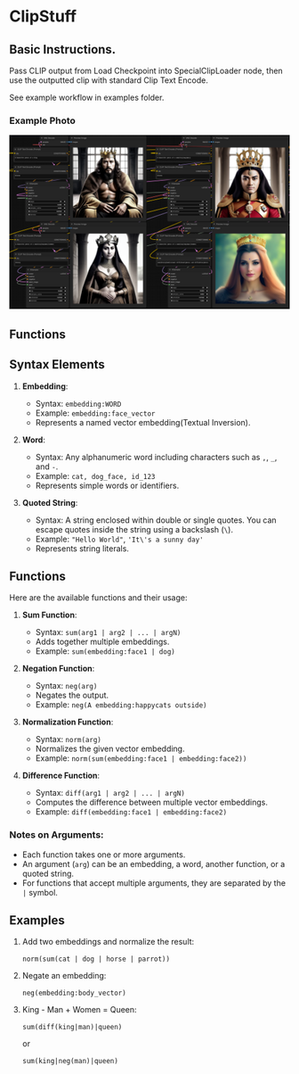 # ClipStuff
## Basic Instructions.

Pass CLIP output from Load Checkpoint into SpecialClipLoader node, then use the outputted clip with standard Clip Text Encode.

See example workflow in examples folder.

### Example Photo
![Example Photo](assets/first_example.png)

## Functions

## Syntax Elements

1. **Embedding**:
    - Syntax: `embedding:WORD`
    - Example: `embedding:face_vector`
    - Represents a named vector embedding(Textual Inversion).

2. **Word**:
    - Syntax: Any alphanumeric word including characters such as `,`, `_`, and `-`.
    - Example: `cat, dog_face, id_123`
    - Represents simple words or identifiers.

3. **Quoted String**:
    - Syntax: A string enclosed within double or single quotes. You can escape quotes inside the string using a backslash (`\`).
    - Example: `"Hello World"`, `'It\'s a sunny day'`
    - Represents string literals.

## Functions

Here are the available functions and their usage:

1. **Sum Function**:
    - Syntax: `sum(arg1 | arg2 | ... | argN)`
    - Adds together multiple embeddings.
    - Example: `sum(embedding:face1 | dog)`

2. **Negation Function**:
    - Syntax: `neg(arg)`
    - Negates the output.
    - Example: `neg(A embedding:happycats outside)`

3. **Normalization Function**:
    - Syntax: `norm(arg)`
    - Normalizes the given vector embedding.
    - Example: `norm(sum(embedding:face1 | embedding:face2))`

4. **Difference Function**:
    - Syntax: `diff(arg1 | arg2 | ... | argN)`
    - Computes the difference between multiple vector embeddings.
    - Example: `diff(embedding:face1 | embedding:face2)`

### Notes on Arguments:
- Each function takes one or more arguments.
- An argument (`arg`) can be an embedding, a word, another function, or a quoted string.
- For functions that accept multiple arguments, they are separated by the `|` symbol.

## Examples

1. Add two embeddings and normalize the result:
   ```
   norm(sum(cat | dog | horse | parrot))
   ```

2. Negate an embedding:
   ```
   neg(embedding:body_vector)
   ```

3. King - Man + Women = Queen:
   ```
   sum(diff(king|man)|queen)
   ```
   or
   ```
   sum(king|neg(man)|queen)
   ```
